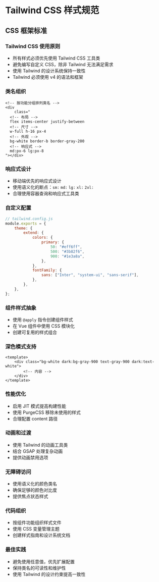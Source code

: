 # Tailwind CSS 样式规范

## CSS 框架标准

### Tailwind CSS 使用原则

- 所有样式必须优先使用 Tailwind CSS 工具类
- 避免编写自定义 CSS，除非 Tailwind 无法满足需求
- 使用 Tailwind 的设计系统保持一致性
- Tailwind 必须使用 v4 的语法和框架

### 类名组织

```vue
<!-- 按功能分组排列类名 -->
<div
    class="
  <!-- 布局 -->
  flex items-center justify-between
  <!-- 尺寸 -->
  w-full h-16 px-4
  <!-- 外观 -->
  bg-white border-b border-gray-200
  <!-- 响应式 -->
  md:px-6 lg:px-8
"></div>
```

### 响应式设计

- 移动端优先的响应式设计
- 使用语义化的断点：`sm:` `md:` `lg:` `xl:` `2xl:`
- 合理使用容器查询和响应式工具类

### 自定义配置

```javascript
// tailwind.config.js
module.exports = {
    theme: {
        extend: {
            colors: {
                primary: {
                    50: "#eff6ff",
                    500: "#3b82f6",
                    900: "#1e3a8a",
                },
            },
            fontFamily: {
                sans: ["Inter", "system-ui", "sans-serif"],
            },
        },
    },
};
```

### 组件样式抽象

- 使用 `@apply` 指令创建组件样式
- 在 Vue 组件中使用 CSS 模块化
- 创建可复用的样式组合

### 深色模式支持

```vue
<template>
    <div class="bg-white dark:bg-gray-900 text-gray-900 dark:text-white">
        <!-- 内容 -->
    </div>
</template>
```

### 性能优化

- 启用 JIT 模式提高构建性能
- 使用 PurgeCSS 移除未使用的样式
- 合理配置 content 路径

### 动画和过渡

- 使用 Tailwind 的动画工具类
- 结合 GSAP 处理复杂动画
- 提供动画禁用选项

### 无障碍访问

- 使用语义化的颜色类名
- 确保足够的颜色对比度
- 提供焦点状态样式

### 代码组织

- 按组件功能组织样式文件
- 使用 CSS 变量管理主题
- 创建样式指南和设计系统文档

### 最佳实践

- 避免使用任意值，优先扩展配置
- 保持类名的可读性和维护性
- 使用 Tailwind 的设计约束提高一致性
